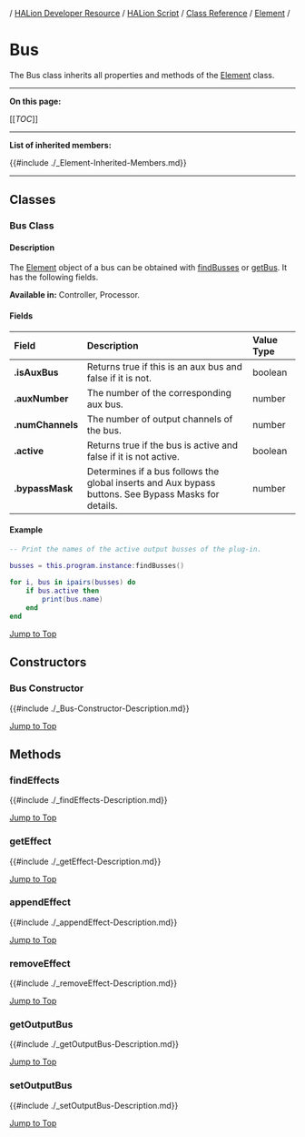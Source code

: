 / [HALion Developer Resource](../../HALion-Developer-Resource.md) / [HALion Script](./HALion-Script.md) / [Class Reference](./Class-Reference.md) / [Element](./Element.md) /

# Bus

The Bus class inherits all properties and methods of the [Element](./Element.md) class.

---

**On this page:**

[[_TOC_]]

---

**List of inherited members:**

{{#include ./_Element-Inherited-Members.md}}

---

## Classes

### Bus Class

#### Description

The [Element](./Element.md) object of a bus can be obtained with [findBusses](./findBusses.md) or [getBus](./getBus.md). It has the following fields.

**Available in:** Controller, Processor.

#### Fields

|Field|Description|Value Type|
|:-|:-|:-|
|**.isAuxBus**|Returns true if this is an aux bus and false if it is not.|boolean|
|**.auxNumber**|The number of the corresponding aux bus.|number|
|**.numChannels**|The number of output channels of the bus.|number|
|**.active**|Returns true if the bus is active and false if it is not active.|boolean|
|**.bypassMask**|Determines if a bus follows the global inserts and Aux bypass buttons. See Bypass Masks for details.|number|

#### Example

```lua
-- Print the names of the active output busses of the plug-in.

busses = this.program.instance:findBusses()
 
for i, bus in ipairs(busses) do
    if bus.active then
        print(bus.name)
    end
end
```

[Jump to Top ](#bus)

## Constructors

### Bus Constructor

{{#include ./_Bus-Constructor-Description.md}}

[Jump to Top ](#bus)

## Methods

### findEffects

{{#include ./_findEffects-Description.md}}

[Jump to Top ](#bus)

### getEffect

{{#include ./_getEffect-Description.md}}

[Jump to Top ](#bus)

### appendEffect

{{#include ./_appendEffect-Description.md}}

[Jump to Top ](#bus)

### removeEffect

{{#include ./_removeEffect-Description.md}}

[Jump to Top ](#bus)

### getOutputBus

{{#include ./_getOutputBus-Description.md}}

[Jump to Top ](#bus)

### setOutputBus

{{#include ./_setOutputBus-Description.md}}

[Jump to Top ](#bus)
